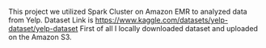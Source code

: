 This project we utilized Spark Cluster on Amazon EMR to analyzed data from Yelp.
Dataset Link is https://www.kaggle.com/datasets/yelp-dataset/yelp-dataset
First of all I locally downloaded dataset and uploaded on the Amazon S3.

